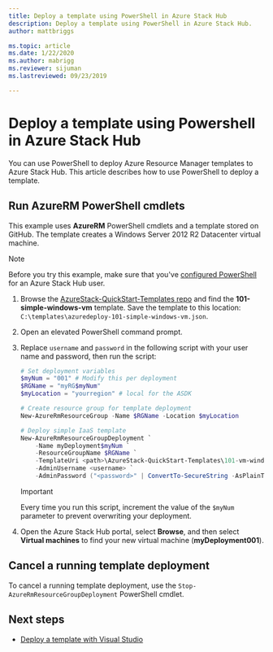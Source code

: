 ```yaml
---
title: Deploy a template using PowerShell in Azure Stack Hub 
description: Deploy a template using PowerShell in Azure Stack Hub.
author: mattbriggs

ms.topic: article
ms.date: 1/22/2020
ms.author: mabrigg
ms.reviewer: sijuman
ms.lastreviewed: 09/23/2019

---
```


# Deploy a template using Powershell in Azure Stack Hub

You can use PowerShell to deploy Azure Resource Manager templates to Azure Stack Hub. This article describes how to use PowerShell to deploy a template.

## Run AzureRM PowerShell cmdlets

This example uses **AzureRM** PowerShell cmdlets and a template stored on GitHub. The template creates a Windows Server 2012 R2 Datacenter virtual machine.

>[!NOTE]
> Before you try this example, make sure that you've [configured PowerShell](azure-stack-powershell-configure-user.md) for an Azure Stack Hub user.

1. Browse the [AzureStack-QuickStart-Templates repo](https://aka.ms/AzureStackGitHub) and find the **101-simple-windows-vm** template. Save the template to this location: `C:\templates\azuredeploy-101-simple-windows-vm.json`.
2. Open an elevated PowerShell command prompt.
3. Replace `username` and `password` in the following script with your user name and password, then run the script:

    ```powershell
    # Set deployment variables
    $myNum = "001" # Modify this per deployment
    $RGName = "myRG$myNum"
    $myLocation = "yourregion" # local for the ASDK

    # Create resource group for template deployment
    New-AzureRmResourceGroup -Name $RGName -Location $myLocation

    # Deploy simple IaaS template
    New-AzureRmResourceGroupDeployment `
        -Name myDeployment$myNum `
        -ResourceGroupName $RGName `
        -TemplateUri <path>\AzureStack-QuickStart-Templates\101-vm-windows-create\azuredeploy.json `
        -AdminUsername <username> `
        -AdminPassword ("<password>" | ConvertTo-SecureString -AsPlainText -Force)
    ```

    >[!IMPORTANT]
    > Every time you run this script, increment the value of the `$myNum` parameter to prevent overwriting your deployment.

4. Open the Azure Stack Hub portal, select **Browse**, and then select  **Virtual machines** to find your new virtual machine (**myDeployment001**).

## Cancel a running template deployment

To cancel a running template deployment, use the `Stop-AzureRmResourceGroupDeployment` PowerShell cmdlet.

## Next steps

- [Deploy a template with Visual Studio](azure-stack-deploy-template-visual-studio.md)
